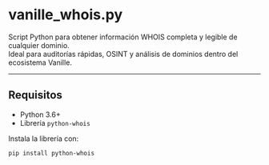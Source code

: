 # vanille_whois.py

Script Python para obtener información WHOIS completa y legible de cualquier dominio.  
Ideal para auditorías rápidas, OSINT y análisis de dominios dentro del ecosistema Vanille.

---

## Requisitos

- Python 3.6+
- Librería `python-whois`

Instala la librería con:

```bash
pip install python-whois
